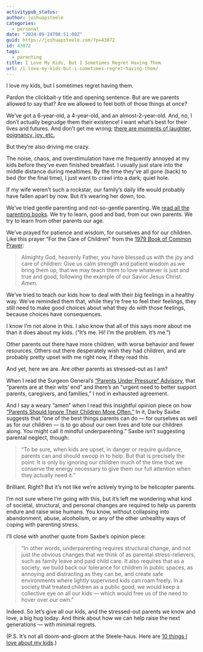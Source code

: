 ```yaml
---
activitypub_status:
author: joshuapsteele
categories:
  - personal
date: "2024-09-24T08:51:00Z"
guid: https://joshuapsteele.com/?p=43072
id: 43072
tags:
  - parenting
title: I Love My Kids, But I Sometimes Regret Having Them
url: /i-love-my-kids-but-i-sometimes-regret-having-them/
---
```


I love my kids, but I sometimes regret having them.

Pardon the clickbait-y title and opening sentence. But are we parents allowed to say that? Are we allowed to feel both of those things at once?

We’ve got a 6-year-old, a 4-year-old, and an almost-2-year-old. And, no, I don’t actually begrudge them their existence! I want what’s best for their lives and futures. And don’t get me wrong; [there are moments of laughter, poignancy, joy, etc.](https://joshuapsteele.com/10-things-i-love-about-my-kids/)

But they’re also driving me crazy.

The noise, chaos, and overstimulation have me frequently annoyed at my kids before they’ve even finished breakfast. I usually just stare into the middle distance during mealtimes. By the time they’ve all gone (back) to bed (for the final time), I just want to crawl into a dark, quiet hole.

If my wife weren’t such a rockstar, our family’s daily life would probably have fallen apart by now. But it’s wearing her down, too.

We’ve tried gentle parenting and not-so-gentle parenting. We [read all the parenting books](https://www.amazon.com/s?k=parenting+books&crid=3QVJIF4D7G2D7&sprefix=parenting%2Caps%2C183&linkCode=ll2&tag=joshuapsteele-20&linkId=e2dc22d364345a0d1e9b31822e628163&language=en_US&ref_=as_li_ss_tl). We try to learn, good and bad, from our own parents. We try to learn from other parents our age.

We’ve prayed for patience and wisdom, for ourselves and for our children. Like this prayer “For the Care of Children” from the [1979 Book of Common Prayer](https://amzn.to/3ZC2wSz):

> Almighty God, heavenly Father, you have blessed us with the joy and care of children: Give us calm strength and patient wisdom as we bring them up, that we may teach them to love whatever is just and true and good, following the example of our Savior Jesus Christ. *Amen.*

We’ve tried to teach our kids how to deal with their big feelings in a healthy way. We’ve reminded them that, while they’re free to feel their feelings, they still need to make good choices about what they do with those feelings, because choices have consequences.

I know I’m not alone in this. I also know that all of this says more about me than it does about my kids. (“It’s me. Hi! I’m the problem. It’s me.”)

Other parents out there have more children, with worse behavior and fewer resources. Others out there desperately wish they had children, and are probably pretty upset with me right now, if they read this.

And yet, here we are. Are other parents as stressed-out as I am?

When I read the Surgeon General’s [“Parents Under Pressure” Advisory](https://www.hhs.gov/surgeongeneral/priorities/parents/index.html), that “parents are at their wits’ end” and there’s an “urgent need to better support parents, caregivers, and families,” I nod in exhausted agreement.

And I say a weary “amen” when I read this insightful opinion piece on how [“Parents Should Ignore Their Children More Often.”](https://www.nytimes.com/2024/09/15/opinion/parenting-helicopter-ignoring.html) In it, Darby Saxbe suggests that “one of the best things parents can do — for ourselves as well as for our children — is to go about our own lives and tote our children along. You might call it mindful underparenting.” Saxbe isn’t suggesting parental neglect, though:

> “To be sure, when kids are upset, in danger or require guidance, parents can and should swoop in to help. But that is precisely the point: It is only by ignoring our children much of the time that we conserve the energy necessary to give them our full attention when they actually need it.”

Brilliant. Right? But it’s not like we’re actively trying to be helicopter parents.

I’m not sure where I’m going with this, but it’s left me wondering what kind of societal, structural, and personal changes are required to help us parents endure and raise wise humans. You know, without collapsing into abandonment, abuse, alcoholism, or any of the other unhealthy ways of coping with parenting stress.

I’ll close with another quote from Saxbe’s opinion piece:

> “In other words, underparenting requires structural change, and not just the obvious changes that we think of as parental stress-relievers, such as family leave and paid child care. It also requires that as a society, we build back our tolerance for children in public spaces, as annoying and distracting as they can be, and create safe environments where lightly supervised kids can roam freely. In a society that treated children as a public good, we would keep a collective eye on all our kids — which would free us of the need to hover over our own.”

Indeed. So let’s give all our kids, and the stressed-out parents we know and love, a big hug today. And think about how we can help raise the next generations — with minimal regrets.

(P.S. It’s not all doom-and-gloom at the Steele-haus. Here are [10 things I love about my kids](https://joshuapsteele.com/10-things-i-love-about-my-kids/).)
